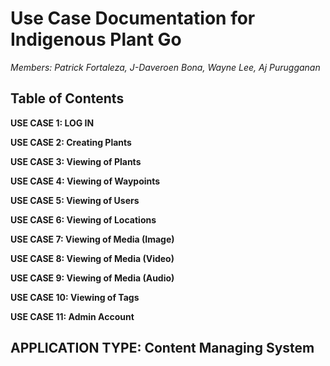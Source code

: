 # **Use Case Documentation for Indigenous Plant Go**

*Members: Patrick Fortaleza, J-Daveroen Bona, Wayne Lee, Aj Purugganan*

## Table of Contents

**USE CASE 1: LOG IN**

**USE CASE 2: Creating Plants**

**USE CASE 3: Viewing of Plants**

**USE CASE 4: Viewing of Waypoints**

**USE CASE 5: Viewing of Users**

**USE CASE 6: Viewing of Locations**

**USE CASE 7: Viewing of Media (Image)**

**USE CASE 8: Viewing of Media (Video)**

**USE CASE 9: Viewing of Media (Audio)**

**USE CASE 10: Viewing of Tags**

**USE CASE 11: Admin Account**

## APPLICATION TYPE: Content Managing System


